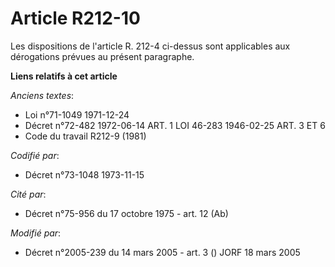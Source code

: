 # Article R212-10

Les dispositions de l'article R. 212-4 ci-dessus sont applicables aux dérogations prévues au présent paragraphe.

**Liens relatifs à cet article**

_Anciens textes_:

  - Loi n°71-1049 1971-12-24
  - Décret n°72-482 1972-06-14 ART. 1 LOI 46-283 1946-02-25 ART. 3 ET 6
  - Code du travail R212-9 (1981)

_Codifié par_:

  - Décret n°73-1048 1973-11-15

_Cité par_:

  - Décret n°75-956 du 17 octobre 1975 - art. 12 (Ab)

_Modifié par_:

  - Décret n°2005-239 du 14 mars 2005 - art. 3 () JORF 18 mars 2005
